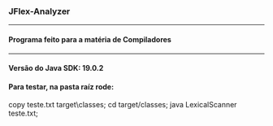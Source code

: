 ### JFlex-Analyzer

<hr>

#### Programa feito para a matéria de Compiladores

<hr>

#### Versão do Java SDK: 19.0.2


#### Para testar, na pasta raíz rode:

copy teste.txt target\classes; cd target/classes; java LexicalScanner teste.txt;
